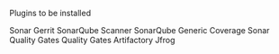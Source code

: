 Plugins to be installed

Sonar Gerrit
SonarQube Scanner
SonarQube Generic Coverage
Sonar Quality Gates
Quality Gates
Artifactory
Jfrog
